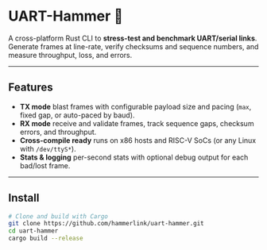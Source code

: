 # UART-Hammer 🔨

A cross-platform Rust CLI to **stress-test and benchmark UART/serial links**.  
Generate frames at line-rate, verify checksums and sequence numbers, and measure throughput, loss, and errors.

---

## Features

- **TX mode** blast frames with configurable payload size and pacing (`max`, fixed gap, or auto-paced by baud).
- **RX mode** receive and validate frames, track sequence gaps, checksum errors, and throughput.
- **Cross-compile ready** runs on x86 hosts and RISC-V SoCs (or any Linux with `/dev/ttyS*`).
- **Stats & logging** per-second stats with optional debug output for each bad/lost frame.

---

## Install

```bash
# Clone and build with Cargo
git clone https://github.com/hammerlink/uart-hammer.git
cd uart-hammer
cargo build --release
```
